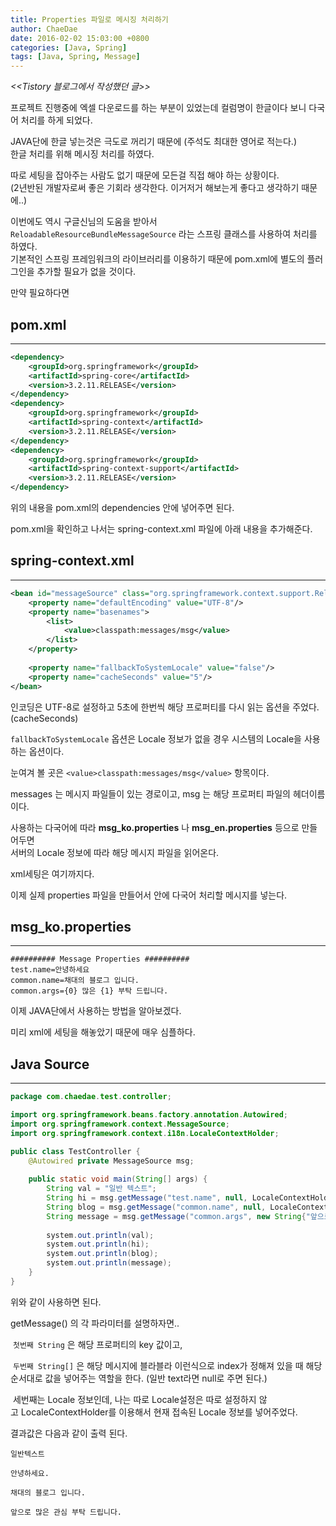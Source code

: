 ```yaml
---
title: Properties 파일로 메시징 처리하기
author: ChaeDae
date: 2016-02-02 15:03:00 +0800
categories: [Java, Spring]
tags: [Java, Spring, Message]
---
```


_<<Tistory 블로그에서 작성했던 글>>_

프로젝트 진행중에 엑셀 다운로드를 하는 부분이 있었는데 컬럼명이 한글이다 보니 다국어 처리를 하게 되었다.

JAVA단에 한글 넣는것은 극도로 꺼리기 때문에 (주석도 최대한 영어로 적는다.)
<br/>
한글 처리를 위해 메시징 처리를 하였다.


따로 세팅을 잡아주는 사람도 없기 때문에 모든걸 직접 해야 하는 상황이다.
<br/>
(2년반된 개발자로써 좋은 기회라 생각한다. 이거저거 해보는게 좋다고 생각하기 때문에..)


이번에도 역시 구글신님의 도움을 받아서 
<br/>
`ReloadableResourceBundleMessageSource` 라는 스프링 클래스를 사용하여 처리를 하였다.
<br/>
기본적인 스프링 프레임워크의 라이브러리를 이용하기 때문에 pom.xml에 별도의 플러그인을 추가할 필요가 없을 것이다.

만약 필요하다면

## pom.xml
---

```xml
<dependency> 
    <groupId>org.springframework</groupId> 
    <artifactId>spring-core</artifactId> 
    <version>3.2.11.RELEASE</version> 
</dependency> 
<dependency> 
    <groupId>org.springframework</groupId> 
    <artifactId>spring-context</artifactId> 
    <version>3.2.11.RELEASE</version> 
</dependency> 
<dependency> 
    <groupId>org.springframework</groupId> 
    <artifactId>spring-context-support</artifactId> 
    <version>3.2.11.RELEASE</version> 
</dependency>
```

위의 내용을 pom.xml의 dependencies 안에 넣어주면 된다.

pom.xml을 확인하고 나서는 spring-context.xml 파일에 아래 내용을 추가해준다.

## spring-context.xml
---

```xml
<bean id="messageSource" class="org.springframework.context.support.ReloadableResourceBundleMessageSource">
    <property name="defaultEncoding" value="UTF-8"/> 
    <property name="basenames"> 
        <list> 
            <value>classpath:messages/msg</value> 
        </list> 
    </property> 
    
    <property name="fallbackToSystemLocale" value="false"/> 
    <property name="cacheSeconds" value="5"/> 
</bean>
```
 
인코딩은 UTF-8로 설정하고 5초에 한번씩 해당 프로퍼티를 다시 읽는 옵션을 주었다.(cacheSeconds)

`fallbackToSystemLocale` 옵션은 Locale 정보가 없을 경우 시스템의 Locale을 사용하는 옵션이다.

눈여겨 볼 곳은 `<value>classpath:messages/msg</value>` 항목이다.

messages 는 메시지 파일들이 있는 경로이고, msg 는 해당 프로퍼티 파일의 헤더이름이다.

사용하는 다국어에 따라 **msg_ko.properties** 나 **msg_en.properties** 등으로 만들어두면 
<br/>
서버의 Locale 정보에 따라 해당 메시지 파일을 읽어온다.
  
xml세팅은 여기까지다.

이제 실제 properties 파일을 만들어서 안에 다국어 처리할 메시지를 넣는다.

## msg_ko.properties
---

```properties
########## Message Properties ########## 
test.name=안녕하세요 
common.name=채대의 블로그 입니다. 
common.args={0} 많은 {1} 부탁 드립니다.
```

이제 JAVA단에서 사용하는 방법을 알아보겠다.

미리 xml에 세팅을 해놓았기 때문에 매우 심플하다.

## Java Source
---

```java
package com.chaedae.test.controller; 

import org.springframework.beans.factory.annotation.Autowired; 
import org.springframework.context.MessageSource; 
import org.springframework.context.i18n.LocaleContextHolder; 

public class TestController { 
    @Autowired private MessageSource msg; 
    
    public static void main(String[] args) { 
        String val = "일반 텍스트"; 
        String hi = msg.getMessage("test.name", null, LocaleContextHolder.getLocale()); 
        String blog = msg.getMessage("common.name", null, LocaleContextHolder.getLocale()); 
        String message = msg.getMessage("common.args", new String{"앞으로","관심"}, LocaleContextHolder.getLocale()); 
        
        system.out.println(val); 
        system.out.println(hi); 
        system.out.println(blog); 
        system.out.println(message); 
    } 
}
```
  
위와 같이 사용하면 된다. 

getMessage() 의 각 파라미터를 설명하자면..

 `첫번째 String` 은 해당 프로퍼티의 key 값이고,

 `두번째 String[]` 은 해당 메시지에 블라블라 이런식으로 index가 정해져 있을 때 해당 순서대로 값을 넣어주는 역할을 한다. (일반 text라면 null로 주면 된다.)

 세번째는 Locale 정보인데, 나는 따로 Locale설정은 따로 설정하지 않고 LocaleContextHolder를 이용해서 현재 접속된 Locale 정보를 넣어주었다.

결과값은 다음과 같이 출력 된다.

```
일반텍스트

안녕하세요.

채대의 블로그 입니다.

앞으로 많은 관심 부탁 드립니다.
```
